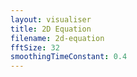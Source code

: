 ```yaml
---
layout: visualiser
title: 2D Equation
filename: 2d-equation
fftSize: 32
smoothingTimeConstant: 0.4
---
```


<canvas id="mainCanvas" width="255" height="255"> </canvas>
<canvas id="duplicatedCanvas" width="255" height="255" style="float:right;"> </canvas>
